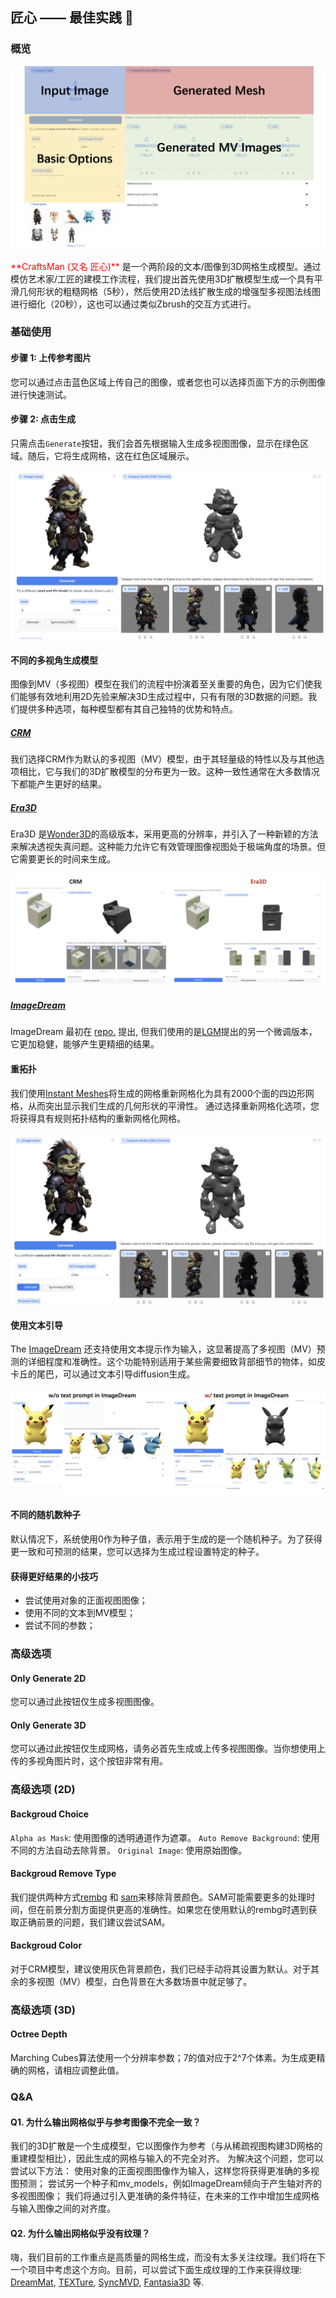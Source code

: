## 匠心 —— 最佳实践 :notebook:

### 概览
<p align="center">
  <img src="asset/tutorial_overview.jpg" >
</p>
<font color="red">**CraftsMan (又名 匠心)**</font> 是一个两阶段的文本/图像到3D网格生成模型。通过模仿艺术家/工匠的建模工作流程，我们提出首先使用3D扩散模型生成一个具有平滑几何形状的粗糙网格（5秒），然后使用2D法线扩散生成的增强型多视图法线图进行细化（20秒），这也可以通过类似Zbrush的交互方式进行。

### 基础使用

#### 步骤 1: 上传参考图片
您可以通过点击蓝色区域上传自己的图像，或者您也可以选择页面下方的示例图像进行快速测试。


#### 步骤 2: 点击生成
只需点击`Generate`按钮，我们会首先根据输入生成多视图图像，显示在绿色区域。随后，它将生成网格，这在红色区域展示。
<p align="center">
  <img src="asset/tutorial_generation.jpg" >
</p>

#### 不同的多视角生成模型
图像到MV（多视图）模型在我们的流程中扮演着至关重要的角色，因为它们使我们能够有效地利用2D先验来解决3D生成过程中，只有有限的3D数据的问题。我们提供多种选项，每种模型都有其自己独特的优势和特点。

##### [CRM](https://github.com/thu-ml/CRM)
我们选择CRM作为默认的多视图（MV）模型，由于其轻量级的特性以及与其他选项相比，它与我们的3D扩散模型的分布更为一致。这种一致性通常在大多数情况下都能产生更好的结果。


##### [Era3D](https://github.com/pengHTYX/Era3D)
Era3D 是[Wonder3D](https://github.com/xxlong0/Wonder3D/tree/main)的高级版本，采用更高的分辨率，并引入了一种新颖的方法来解决透视失真问题。这种能力允许它有效管理图像视图处于极端角度的场景。但它需要更长的时间来生成。
<p align="center">
  <img src="asset/tutorial_era3d.jpg" >
</p>

##### [ImageDream](https://github.com/3DTopia/LGM)
ImageDream 最初在 [repo.](https://image-dream.github.io/) 提出, 
但我们使用的是[LGM](https://github.com/3DTopia/LGM)提出的另一个微调版本，它更加稳健，能够产生更精细的结果。

#### 重拓扑
我们使用[Instant Meshes](https://github.com/wjakob/instant-meshes/tree/master)将生成的网格重新网格化为具有2000个面的四边形网格，从而突出显示我们生成的几何形状的平滑性。 通过选择重新网格化选项，您将获得具有规则拓扑结构的重新网格化网格。

<p align="center">
  <img src="asset/tutorial_remesh.jpg" >
</p>

#### 使用文本引导
The [ImageDream](https://github.com/3DTopia/LGM) 还支持使用文本提示作为输入，这显著提高了多视图（MV）预测的详细程度和准确性。这个功能特别适用于某些需要细致背部细节的物体，如皮卡丘的尾巴，可以通过文本引导diffusion生成。

<p align="center">
  <img src="asset/tutorial_text_prompt.jpg" >
</p>

#### 不同的随机数种子

默认情况下，系统使用0作为种子值，表示用于生成的是一个随机种子。为了获得更一致和可预测的结果，您可以选择为生成过程设置特定的种子。

#### 获得更好结果的小技巧
- 尝试使用对象的正面视图图像；
- 使用不同的文本到MV模型；
- 尝试不同的参数；

### 高级选项

#### Only Generate 2D
您可以通过此按钮仅生成多视图图像。

#### Only Generate 3D
您可以通过此按钮仅生成网格，请务必首先生成或上传多视图图像。当你想使用上传的多视角图片时，这个按钮非常有用。

### 高级选项 (2D)

#### Backgroud Choice
`Alpha as Mask`: 使用图像的透明通道作为遮罩。
`Auto Remove Background`: 使用不同的方法自动去除背景。
`Original Image`: 使用原始图像。

#### Backgroud Remove Type
我们提供两种方式[rembg](https://github.com/danielgatis/rembg) 和 [sam](https://github.com/facebookresearch/segment-anything)来移除背景颜色。SAM可能需要更多的处理时间，但在前景分割方面提供更高的准确性。如果您在使用默认的rembg时遇到获取正确前景的问题，我们建议尝试SAM。

#### Backgroud Color
对于CRM模型，建议使用灰色背景颜色，我们已经手动将其设置为默认。对于其余的多视图（MV）模型，白色背景在大多数场景中就足够了。

### 高级选项 (3D)

#### Octree Depth
Marching Cubes算法使用一个分辨率参数；7的值对应于2^7个体素。为生成更精确的网格，请相应调整此值。

### Q&A

#### Q1. 为什么输出网格似乎与参考图像不完全一致？
我们的3D扩散是一个生成模型，它以图像作为参考（与从稀疏视图构建3D网格的重建模型相比），因此生成的网格与输入的不完全对齐。
为解决这个问题，您可以尝试以下方法：
使用对象的正面视图图像作为输入，这样您将获得更准确的多视图预测；
尝试另一个种子和mv_models，例如ImageDream倾向于产生轴对齐的多视图图像；
我们将通过引入更准确的条件特征，在未来的工作中增加生成网格与输入图像之间的对齐度。

#### Q2. 为什么输出网格似乎没有纹理？

嗨，我们目前的工作重点是高质量的网格生成，而没有太多关注纹理。我们将在下一个项目中考虑这个方向。目前，可以尝试下面生成纹理的工作来获得纹理: [DreamMat](https://github.com/zzzyuqing/DreamMat?tab=readme-ov-file), [TEXTure](https://github.com/TEXTurePaper/TEXTurePaper), [SyncMVD](https://github.com/LIU-Yuxin/SyncMVD), [Fantasia3D](https://github.com/Gorilla-Lab-SCUT/Fantasia3D) 等.
